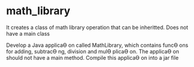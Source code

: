 # math_library
It creates a class of math library operation that can be inheritted. Does not have a main class

Develop a Java applicaƟ on called MathLibrary, which contains funcƟ ons for adding, subtracƟ ng, 
division and mulƟ plicaƟ on. The applicaƟ on should not have a main method. Compile this 
applicaƟ on into a jar file
